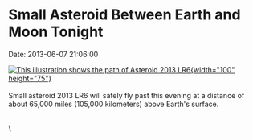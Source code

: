 Small Asteroid Between Earth and Moon Tonight
=============================================

Date: 2013-06-07 21:06:00

[![This illustration shows the path of Asteroid 2013
LR6](http://www.jpl.nasa.gov/images/asteroid/20130607/2012LR6-th.jpg){width="100"
height="75"}](http://www.jpl.nasa.gov/news/news.cfm?release=2013-195&rn=news.xml&rst=3825)\
\
Small asteroid 2013 LR6 will safely fly past this evening at a distance
of about 65,000 miles (105,000 kilometers) above Earth\'s surface.

\
\
